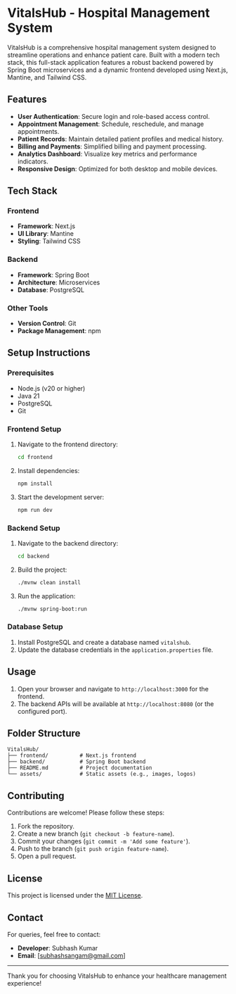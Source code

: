# VitalsHub - Hospital Management System

VitalsHub is a comprehensive hospital management system designed to streamline operations and enhance patient care. Built with a modern tech stack, this full-stack application features a robust backend powered by Spring Boot microservices and a dynamic frontend developed using Next.js, Mantine, and Tailwind CSS.

## Features

- **User Authentication**: Secure login and role-based access control.
- **Appointment Management**: Schedule, reschedule, and manage appointments.
- **Patient Records**: Maintain detailed patient profiles and medical history.
- **Billing and Payments**: Simplified billing and payment processing.
- **Analytics Dashboard**: Visualize key metrics and performance indicators.
- **Responsive Design**: Optimized for both desktop and mobile devices.

## Tech Stack

### Frontend

- **Framework**: Next.js
- **UI Library**: Mantine
- **Styling**: Tailwind CSS

### Backend

- **Framework**: Spring Boot
- **Architecture**: Microservices
- **Database**: PostgreSQL

### Other Tools

- **Version Control**: Git
- **Package Management**: npm

## Setup Instructions

### Prerequisites

- Node.js (v20 or higher)
- Java 21
- PostgreSQL
- Git

### Frontend Setup

1. Navigate to the frontend directory:
   ```bash
   cd frontend
   ```
2. Install dependencies:
   ```bash
   npm install
   ```
3. Start the development server:
   ```bash
   npm run dev
   ```

### Backend Setup

1. Navigate to the backend directory:
   ```bash
   cd backend
   ```
2. Build the project:
   ```bash
   ./mvnw clean install
   ```
3. Run the application:
   ```bash
   ./mvnw spring-boot:run
   ```

### Database Setup

1. Install PostgreSQL and create a database named `vitalshub`.
2. Update the database credentials in the `application.properties` file.

## Usage

1. Open your browser and navigate to `http://localhost:3000` for the frontend.
2. The backend APIs will be available at `http://localhost:8080` (or the configured port).

## Folder Structure

```
VitalsHub/
├── frontend/          # Next.js frontend
├── backend/           # Spring Boot backend
├── README.md          # Project documentation
└── assets/            # Static assets (e.g., images, logos)
```

## Contributing

Contributions are welcome! Please follow these steps:

1. Fork the repository.
2. Create a new branch (`git checkout -b feature-name`).
3. Commit your changes (`git commit -m 'Add some feature'`).
4. Push to the branch (`git push origin feature-name`).
5. Open a pull request.

## License

This project is licensed under the [MIT License](LICENSE).

## Contact

For queries, feel free to contact:

- **Developer**: Subhash Kumar
- **Email**: [subhashsangam@gmail.com]

---

Thank you for choosing VitalsHub to enhance your healthcare management experience!
